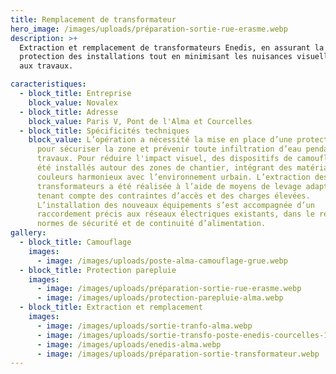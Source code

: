 ```yaml
---
title: Remplacement de transformateur
hero_image: /images/uploads/préparation-sortie-rue-erasme.webp
description: >+
  Extraction et remplacement de transformateurs Enedis, en assurant la
  protection des installations tout en minimisant les nuisances visuelles liées
  aux travaux.

caracteristiques:
  - block_title: Entreprise
    block_value: Novalex
  - block_title: Adresse
    block_value: Paris V, Pont de l'Alma et Courcelles
  - block_title: Spécificités techniques
    block_value: L’opération a nécessité la mise en place d’une protection parapluie
      pour sécuriser la zone et prévenir toute infiltration d’eau pendant les
      travaux. Pour réduire l'impact visuel, des dispositifs de camouflage ont
      été installés autour des zones de chantier, intégrant des matériaux et des
      couleurs harmonieux avec l’environnement urbain. L’extraction des anciens
      transformateurs a été réalisée à l’aide de moyens de levage adaptés, en
      tenant compte des contraintes d’accès et des charges élevées.
      L’installation des nouveaux équipements s’est accompagnée d’un
      raccordement précis aux réseaux électriques existants, dans le respect des
      normes de sécurité et de continuité d’alimentation.
gallery:
  - block_title: Camouflage
    images:
      - image: /images/uploads/poste-alma-camouflage-grue.webp
  - block_title: Protection parepluie
    images:
      - image: /images/uploads/préparation-sortie-rue-erasme.webp
      - image: /images/uploads/protection-parepluie-alma.webp
  - block_title: Extraction et remplacement
    images:
      - image: /images/uploads/sortie-tranfo-alma.webp
      - image: /images/uploads/sortie-transfo-poste-enedis-courcelles-1-.webp
      - image: /images/uploads/enedis-alma.webp
      - image: /images/uploads/préparation-sortie-transformateur.webp
---
```

